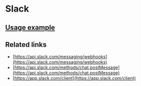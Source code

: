 # Slack

## [Usage example](./../../tests/Slack/ClientTest.php)

## Related links

* [https://api.slack.com/messaging/webhooks](https://api.slack.com/messaging/webhooks)
* [https://api.slack.com/methods/chat.postMessage](https://api.slack.com/methods/chat.postMessage)
* [https://app.slack.com/client](https://app.slack.com/client)
